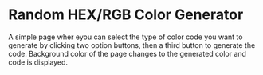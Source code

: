 # Random HEX/RGB Color Generator

A simple page wher eyou can select the type of color code you want to generate by clicking two option buttons, then a third button to generate the code.
Background color of the page changes to the generated color and code is displayed.
